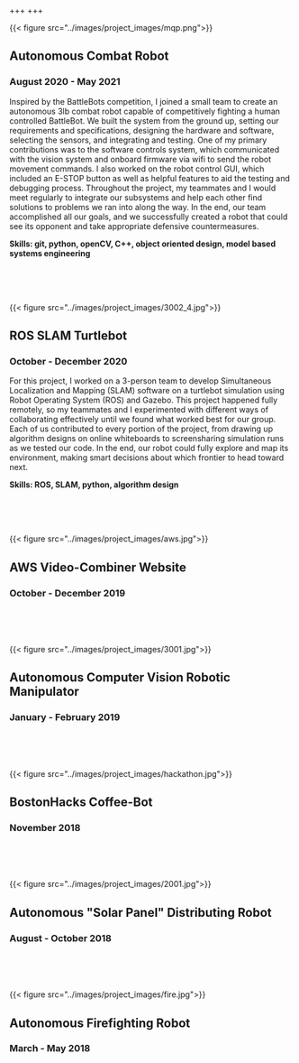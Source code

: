 +++
+++

{{< figure src="../images/project_images/mqp.png">}}

## Autonomous Combat Robot

### August 2020 - May 2021

Inspired by the BattleBots competition, I joined a small team to create an autonomous 3lb combat
robot capable of competitively fighting a human controlled BattleBot. We built the system from
the ground up, setting our requirements and specifications, designing the hardware and software,
selecting the sensors, and integrating and testing. One of my primary contributions was to the
software controls system, which communicated with the vision system and onboard firmware via wifi
to send the robot movement commands. I also worked on the robot control GUI, which included an
E-STOP button as well as helpful features to aid the testing and debugging process. Throughout the
project, my teammates and I would meet regularly to integrate our subsystems and help each
other find solutions to problems we ran into along the way. In the end, our team accomplished all
our goals, and we successfully created a robot that could see its opponent and take appropriate
defensive countermeasures.

**Skills: git, python, openCV, C++, object oriented design, model based systems engineering**

<br>
<br>
<br>

{{< figure src="../images/project_images/3002_4.jpg">}}

## ROS SLAM Turtlebot

### October - December 2020

For this project, I worked on a 3-person team to develop Simultaneous Localization and Mapping
(SLAM) software on a turtlebot simulation using Robot Operating System (ROS) and Gazebo. This
project happened fully remotely, so my teammates and I experimented with different ways of
collaborating effectively until we found what worked best for our group. Each of us contributed
to every portion of the project, from drawing up algorithm designs on online whiteboards to
screensharing simulation runs as we tested our code. In the end, our robot could fully explore
and map its environment, making smart decisions about which frontier to head toward next.


**Skills: ROS, SLAM, python, algorithm design**

<br>
<br>
<br>

{{< figure src="../images/project_images/aws.jpg">}}

## AWS Video-Combiner Website

### October - December 2019

<br>
<br>
<br>

{{< figure src="../images/project_images/3001.jpg">}}

## Autonomous Computer Vision Robotic Manipulator

### January - February 2019

<br>
<br>
<br>

{{< figure src="../images/project_images/hackathon.jpg">}}

## BostonHacks Coffee-Bot

### November 2018

<br>
<br>
<br>

{{< figure src="../images/project_images/2001.jpg">}}

## Autonomous "Solar Panel" Distributing Robot

### August - October 2018

<br>
<br>
<br>

{{< figure src="../images/project_images/fire.jpg">}}

## Autonomous Firefighting Robot

### March - May 2018

<br>
<br>
<br>